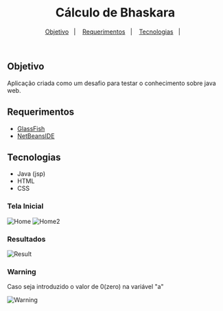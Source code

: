 <h1 align="center">
  Cálculo de Bhaskara
</h1>

<p align="center">
  <a href="#objetivo">Objetivo</a>&nbsp;&nbsp;&nbsp;|&nbsp;&nbsp;&nbsp;
  <a href="#requerimentos">Requerimentos</a>&nbsp;&nbsp;&nbsp;|&nbsp;&nbsp;&nbsp;
  <a href="#tecnologias">Tecnologias</a>&nbsp;&nbsp;&nbsp;|&nbsp;&nbsp;&nbsp;
</p>
<br>

## Objetivo
Aplicação criada como um desafio para testar o conhecimento sobre java web.

## Requerimentos

* [GlassFish](https://javaee.github.io/glassfish/)
* [NetBeansIDE](https://netbeans.apache.org/)

## Tecnologias

* Java (jsp)
* HTML
* CSS

### Tela Inicial

![Home](https://imgur.com/6Z50mT4.png)
![Home2](https://imgur.com/YWeGl1u.png)


### Resultados

![Result](https://imgur.com/0o8dU4d.png)


### Warning

Caso seja introduzido o valor de 0(zero) na variável "a"

![Warning](https://imgur.com/Ad31kop.png)

